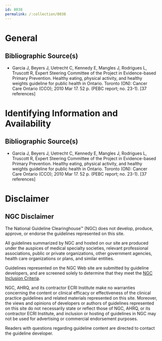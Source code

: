 ```yaml
---
id: 8038
permalink: /:collection/8038
---
```


# General

## Bibliographic Source(s)

- Garcia J, Beyers J, Uetrecht C, Kennedy E, Mangles J, Rodrigues L, Truscott R, Expert Steering Committee of the Project in Evidence-based Primary Prevention. Healthy eating, physical activity, and healthy weights guideline for public health in Ontario. Toronto (ON): Cancer Care Ontario (CCO); 2010 Mar 17. 52 p. (PEBC report; no. 23-1). [37 references]

# Identifying Information and Availability

## Bibliographic Source(s)

- Garcia J, Beyers J, Uetrecht C, Kennedy E, Mangles J, Rodrigues L, Truscott R, Expert Steering Committee of the Project in Evidence-based Primary Prevention. Healthy eating, physical activity, and healthy weights guideline for public health in Ontario. Toronto (ON): Cancer Care Ontario (CCO); 2010 Mar 17. 52 p. (PEBC report; no. 23-1). [37 references]

# Disclaimer

## NGC Disclaimer

The National Guideline Clearinghouse™ (NGC) does not develop, produce, approve, or endorse the guidelines represented on this site.

All guidelines summarized by NGC and hosted on our site are produced under the auspices of medical specialty societies, relevant professional associations, public or private organizations, other government agencies, health care organizations or plans, and similar entities.

Guidelines represented on the NGC Web site are submitted by guideline developers, and are screened solely to determine that they meet the [NGC Inclusion Criteria](/help-and-about/summaries/inclusion-criteria).

NGC, AHRQ, and its contractor ECRI Institute make no warranties concerning the content or clinical efficacy or effectiveness of the clinical practice guidelines and related materials represented on this site. Moreover, the views and opinions of developers or authors of guidelines represented on this site do not necessarily state or reflect those of NGC, AHRQ, or its contractor ECRI Institute, and inclusion or hosting of guidelines in NGC may not be used for advertising or commercial endorsement purposes.

Readers with questions regarding guideline content are directed to contact the guideline developer.

